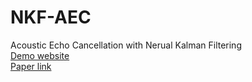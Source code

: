 # NKF-AEC
Acoustic Echo Cancellation with Nerual Kalman Filtering \
[Demo website](https://fjiang9.github.io/NKF-AEC/) \
[Paper link](https://arxiv.org/abs/2207.11388)
